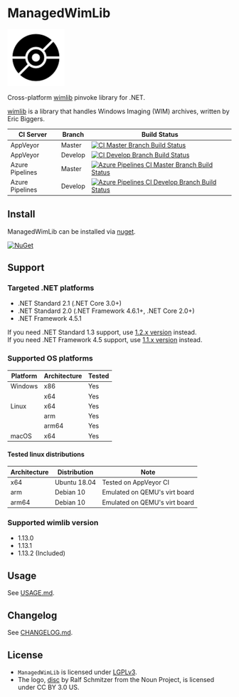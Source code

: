 # ManagedWimLib

<div style="text-align: left">
    <img src="./Image/Logo.svg" height="128">
</div>

Cross-platform [wimlib](https://wimlib.net) pinvoke library for .NET.

[wimlib](https://wimlib.net) is a library that handles Windows Imaging (WIM) archives, written by Eric Biggers.

| CI Server       | Branch  | Build Status   |
|-----------------|---------|----------------|
| AppVeyor        | Master  | [![CI Master Branch Build Status](https://ci.appveyor.com/api/projects/status/wtb8ong8c112f4ug/branch/master?svg=true)](https://ci.appveyor.com/project/ied206/managedwimlib/branch/master) |
| AppVeyor        | Develop | [![CI Develop Branch Build Status](https://ci.appveyor.com/api/projects/status/wtb8ong8c112f4ug/branch/develop?svg=true)](https://ci.appveyor.com/project/ied206/managedwimlib/branch/develop) |
| Azure Pipelines | Master  | [![Azure Pipelines CI Master Branch Build Status](https://ied206.visualstudio.com/ManagedWimLib/_apis/build/status/ied206.ManagedWimLib?branchName=master)](https://dev.azure.com/ied206/ManagedWimLib/_build) |
| Azure Pipelines | Develop | [![Azure Pipelines CI Develop Branch Build Status](https://ied206.visualstudio.com/ManagedWimLib/_apis/build/status/ied206.ManagedWimLib?branchName=develop)](https://dev.azure.com/ied206/ManagedWimLib/_build) |

## Install

ManagedWimLib can be installed via [nuget](https://www.nuget.org/packages/ManagedWimLib).

[![NuGet](https://buildstats.info/nuget/ManagedWimLib)](https://www.nuget.org/packages/ManagedWimLib)

## Support

### Targeted .NET platforms

- .NET Standard 2.1 (.NET Core 3.0+)
- .NET Standard 2.0 (.NET Framework 4.6.1+, .NET Core 2.0+)
- .NET Framework 4.5.1

If you need .NET Standard 1.3 support, use [1.2.x version](https://www.nuget.org/packages/ManagedWimLib/1.2.4) instead.<br>
If you need .NET Framework 4.5 support, use [1.1.x version](https://www.nuget.org/packages/ManagedWimLib/1.1.2) instead.

### Supported OS platforms

| Platform | Architecture | Tested |
|----------|--------------|--------|
| Windows  | x86          | Yes    |
|          | x64          | Yes    |
| Linux    | x64          | Yes    |
|          | arm          | Yes    |
|          | arm64        | Yes    |
| macOS    | x64          | Yes    |

#### Tested linux distributions

| Architecture | Distribution | Note |
|--------------|--------------|------|
| x64          | Ubuntu 18.04 | Tested on AppVeyor CI         |
| arm          | Debian 10    | Emulated on QEMU's virt board |
| arm64        | Debian 10    | Emulated on QEMU's virt board |

### Supported wimlib version

- 1.13.0
- 1.13.1
- 1.13.2 (Included)

## Usage

See [USAGE.md](./USAGE.md).

## Changelog

See [CHANGELOG.md](./CHANGELOG.md).

## License

- `ManagedWimLib` is licensed under [LGPLv3](./LICENSE).
- The logo, [disc](https://thenounproject.com/term/disc/772617) by Ralf Schmitzer from the Noun Project, is licensed under CC BY 3.0 US.
